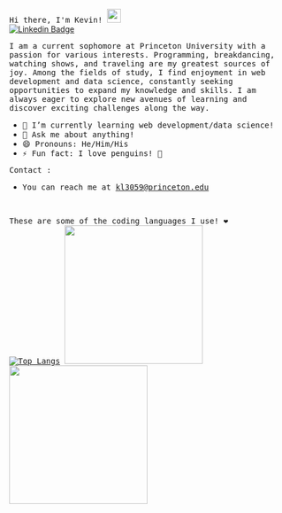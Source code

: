 <samp> Hi there, I'm Kevin!</a> <img src="https://media.giphy.com/media/hvRJCLFzcasrR4ia7z/giphy.gif" width="25"> </samp>
<br>
[![Linkedin Badge](https://img.shields.io/badge/-LinkedIn-0e76a8?style=flat-square&logo=Linkedin&logoColor=white)](https://www.linkedin.com/in/kevin-le-00071524a/)


<samp>I am a current sophomore at Princeton University with a passion for various interests. Programming, breakdancing, watching shows, and traveling are my greatest sources of joy. Among the fields of study, I find enjoyment in web development and data science, constantly seeking opportunities to expand my knowledge and skills. I am always eager to explore new avenues of learning and discover exciting challenges along the way.</samp>

- <samp>🌱 I’m currently learning web development/data science!</samp>
- <samp>💬 Ask me about anything!</samp>
- <samp>😄 Pronouns: He/Him/His</samp>
- <samp>⚡ Fun fact: I love penguins! 🐧</samp>

<samp>Contact :</samp>
- <samp>You can reach me at kl3059@princeton.edu<samp>
<br>

<samp>These are some of the coding languages I use! ❤️ <samp>
<br>
[![Top Langs](https://github-readme-stats.vercel.app/api/top-langs/?username=kevin-le1&layout=pie)](https://github.com/kevin-le1/github-readme-stats)
<img src="https://media.giphy.com/media/Hws7aKoFHS9gs/giphy.gif" width="250" height="250" />
<img src="https://media.giphy.com/media/yALcFbrKshfoY/giphy.gif" width="250" height="250" />
